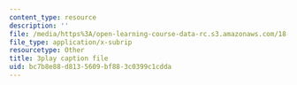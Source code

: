 ```yaml
---
content_type: resource
description: ''
file: /media/https%3A/open-learning-course-data-rc.s3.amazonaws.com/18-03-differential-equations-spring-2010/bc7b8e88d8135609bf883c0399c1cdda_xWa5_OXI6VM.vtt
file_type: application/x-subrip
resourcetype: Other
title: 3play caption file
uid: bc7b8e88-d813-5609-bf88-3c0399c1cdda
---
```

